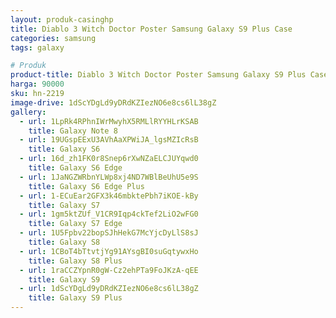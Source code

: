 ```yaml
---
layout: produk-casinghp
title: Diablo 3 Witch Doctor Poster Samsung Galaxy S9 Plus Case
categories: samsung
tags: galaxy

# Produk
product-title: Diablo 3 Witch Doctor Poster Samsung Galaxy S9 Plus Case
harga: 90000
sku: hn-2219
image-drive: 1dScYDgLd9yDRdKZIezNO6e8cs6lL38gZ
gallery:
  - url: 1LpRk4RPhnIWrMwyhX5RMLlRYYHLrKSAB
    title: Galaxy Note 8
  - url: 19UGspEExU3AVhAaXPWiJA_lgsMZIcRsB
    title: Galaxy S6
  - url: 16d_zh1FK0r8Snep6rXwNZaELCJUYqwd0
    title: Galaxy S6 Edge
  - url: 1JaNGZWRbnYLWp8xj4ND7WBlBeUhU5e9S
    title: Galaxy S6 Edge Plus
  - url: 1-ECuEar2GFX3k46mbktePbh7iKOE-kBy
    title: Galaxy S7
  - url: 1gm5ktZUf_V1CR9Iqp4ckTef2LiO2wFG0
    title: Galaxy S7 Edge
  - url: 1U5Fpbv22bopSJhHekG7McYjcDyLlS8sJ
    title: Galaxy S8
  - url: 1CBoT4bTtvtjYg91AYsgBI0suGqtywxHo
    title: Galaxy S8 Plus
  - url: 1raCCZYpnR0gW-Cz2ehPTa9FoJKzA-qEE
    title: Galaxy S9
  - url: 1dScYDgLd9yDRdKZIezNO6e8cs6lL38gZ
    title: Galaxy S9 Plus
---
```

